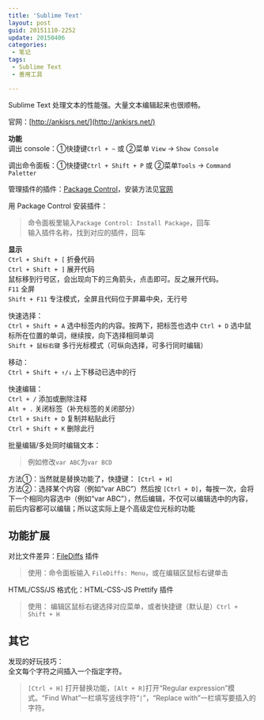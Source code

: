 ```yaml
---
title: 'Sublime Text'
layout: post
guid: 20151110-2252
update: 20150406
categories:
 - 笔记
tags:
 - Sublime Text
 - 善用工具

---
```



Sublime Text 处理文本的性能强。大量文本编辑起来也很顺畅。

官网：[http://ankisrs.net/](http://ankisrs.net/)


**功能**  
调出 console：①快捷键`Ctrl + ~` 或 ②菜单 `View` → `Show Console`  

调出命令面板：①快捷键`Ctrl + Shift + P` 或 ②菜单`Tools` → `Command Paletter`

管理插件的插件：[Package Control](https://packagecontrol.io/installation)，安装方法见[官网](https://packagecontrol.io/installation)

用 Package Control 安装插件：
>命令面板里输入`Package Control: Install Package`，回车  
>输入插件名称，找到对应的插件，回车  




**显示**  
`Ctrl + Shift + [` 折叠代码  
`Ctrl + Shift + ]` 展开代码  
鼠标移到行号区，会出现向下的三角箭头，点击即可。反之展开代码。    
`F11` 全屏  
`Shift + F11` 专注模式，全屏且代码位于屏幕中央，无行号  


快速选择：  
`Ctrl + Shift + A` 选中标签内的内容。按两下，把标签也选中
`Ctrl + D` 选中鼠标所在位置的单词，继续按，向下选择相同单词  
`Shift + 鼠标右键` 多行光标模式（可纵向选择，可多行同时编辑）

移动：  
`Ctrl + Shift + ↑/↓` 上下移动已选中的行

快速编辑：  
`Ctrl + /` 添加或删除注释  
`Alt + .` 关闭标签（补充标签的关闭部分）  
`Ctrl + Shift + D` 复制并粘贴此行  
`Ctrl + Shift + K` 删除此行  


批量编辑/多处同时编辑文本：
>例如修改`var ABC`为`var BCD`  

方法①：当然就是替换功能了，快捷键： `[Ctrl + H]`   
方法②：选择某个内容（例如“var ABC”）然后按 `[Ctrl + D]`，每按一次，会将下一个相同内容选中（例如“var ABC”），然后编辑，不仅可以编辑选中的内容，前后内容都可以编辑；所以这实际上是个高级定位光标的功能





## 功能扩展
对比文件差异：[FileDiffs](https://github.com/colinta/SublimeFileDiffs) 插件  
> 使用：命令面板输入 `FileDiffs: Menu`，或在编辑区鼠标右键单击  

HTML/CSS/JS 格式化：HTML-CSS-JS Prettify 插件  
> 使用： 编辑区鼠标右键选择对应菜单，或者快捷键（默认是）`Ctrl + Shift + H`



## 其它

发现的好玩技巧：  
全文每个字符之间插入一个指定字符。
> `[Ctrl + H]` 打开替换功能，`[Alt + R]`打开“Regular expression”模式。“Find What”一栏填写竖线字符“`|`”，“Replace with”一栏填写要插入的字符。


